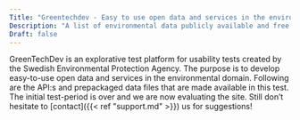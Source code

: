 ```yaml
---
Title: "Greentechdev - Easy to use open data and services in the environmental domain"
Description: "A list of environmental data publicly available and free to use in the form of APIs and downloadable files (datasets)."
Draft: false
---
```

GreenTechDev is an explorative test platform for usability tests created by the Swedish Environmental Protection Agency. The purpose is to develop easy-to-use open data and services in the environmental domain. Following are the API:s and prepackaged data files that are made available in this test. The initial test-period is over and we are now evaluating the site. Still don’t hesitate to [contact]({{< ref "support.md" >}}) us for suggestions!
